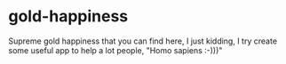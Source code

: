 # gold-happiness
Supreme gold happiness that you can find here, I just kidding, I try  create some useful app to help a lot people, "Homo sapiens :-)))"
